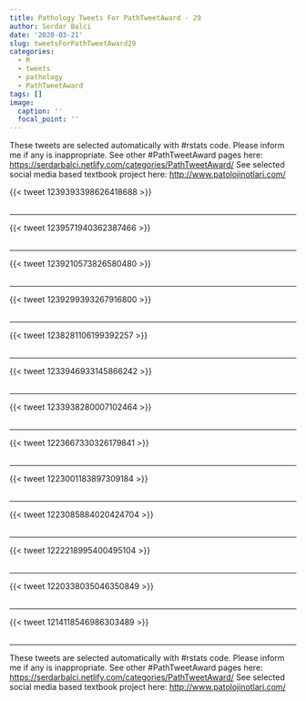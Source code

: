 ```yaml
---
title: Pathology Tweets For PathTweetAward - 29
author: Serdar Balci
date: '2020-03-21'
slug: tweetsForPathTweetAward29
categories:
  - R
  - tweets
  - pathology
  - PathTweetAward
tags: []
image:
  caption: ''
  focal_point: ''
---
```



These tweets are selected automatically with #rstats code. Please inform me if any is inappropriate.
See other #PathTweetAward pages here: https://serdarbalci.netlify.com/categories/PathTweetAward/ 
See selected social media based textbook project here: http://www.patolojinotlari.com/

{{< tweet 1239393398626418688 >}}
<br>
<br>
<hr>
{{< tweet 1239571940362387466 >}}
<br>
<br>
<hr>
{{< tweet 1239210573826580480 >}}
<br>
<br>
<hr>
{{< tweet 1239299393267916800 >}}
<br>
<br>
<hr>
{{< tweet 1238281106199392257 >}}
<br>
<br>
<hr>
{{< tweet 1233946933145866242 >}}
<br>
<br>
<hr>
{{< tweet 1233938280007102464 >}}
<br>
<br>
<hr>
{{< tweet 1223667330326179841 >}}
<br>
<br>
<hr>
{{< tweet 1223001183897309184 >}}
<br>
<br>
<hr>
{{< tweet 1223085884020424704 >}}
<br>
<br>
<hr>
{{< tweet 1222218995400495104 >}}
<br>
<br>
<hr>
{{< tweet 1220338035046350849 >}}
<br>
<br>
<hr>
{{< tweet 1214118546986303489 >}}
<br>
<br>
<hr>


These tweets are selected automatically with #rstats code. Please inform me if any is inappropriate.
See other #PathTweetAward pages here: https://serdarbalci.netlify.com/categories/PathTweetAward/ 
See selected social media based textbook project here: http://www.patolojinotlari.com/
